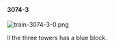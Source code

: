 #### 3074-3
![train-3074-3-0.png](https://github.com/lil-lab/nlvr/raw/master/nlvr/train/images/0/train-3074-3-0.png "train-3074-3-0.png")

ll the three towers has a blue block.